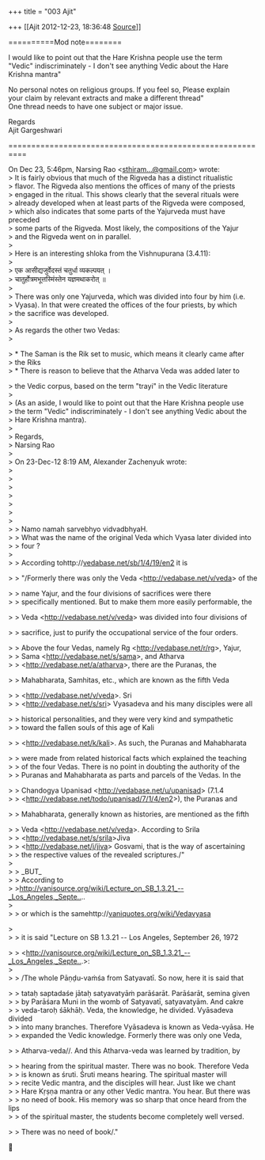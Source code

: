 +++
title = "003 Ajit"

+++
[[Ajit	2012-12-23, 18:36:48 [Source](https://groups.google.com/g/bvparishat/c/mA7O_f_MkiQ)]]



  
==========Mod note========  

  
I would like to point out that the Hare Krishna people use the term  
"Vedic" indiscriminately - I don't see anything Vedic about the Hare  
Krishna mantra"  
  

No personal notes on religious groups. If you feel so, Please explain  
your claim by relevant extracts and make a different thread"  
One thread needs to have one subject or major issue.  
  
Regards  
Ajit Gargeshwari  
  
==========================================================  

  
  
On Dec 23, 5:46pm, Narsing Rao \<[sthiram...@gmail.com]()\> wrote:  
\> It is fairly obvious that much of the Rigveda has a distinct ritualistic  
\> flavor. The Rigveda also mentions the offices of many of the priests  
\> engaged in the ritual. This shows clearly that the several rituals were  
\> already developed when at least parts of the Rigveda were composed,  
\> which also indicates that some parts of the Yajurveda must have preceded  
\> some parts of the Rigveda. Most likely, the compositions of the Yajur  
\> and the Rigveda went on in parallel.  
\>  
\> Here is an interesting shloka from the Vishnupurana (3.4.11):  
\>  
\> एक आसीद्यजुर्वेदस्तं चतुर्धा व्यकल्पयत् ।  
\> चातुर्होत्रमभूत्तस्मिंस्तेन यज्ञमथाकरोत् ॥  
\>  
\> There was only one Yajurveda, which was divided into four by him (i.e.  
\> Vyasa). In that were created the offices of the four priests, by which  
\> the sacrifice was developed.  
\>  
\> As regards the other two Vedas:  
\>  

\>  \* The Saman is the Rik set to music, which means it clearly came after  
\>   the Riks  
\>  \* There is reason to believe that the Atharva Veda was added later to  

\>   the Vedic corpus, based on the term "trayi" in the Vedic literature  
\>  
\> (As an aside, I would like to point out that the Hare Krishna people use  
\> the term "Vedic" indiscriminately - I don't see anything Vedic about the  
\> Hare Krishna mantra).  
\>  
\> Regards,  
\> Narsing Rao  
\>  
\> On 23-Dec-12 8:19 AM, Alexander Zachenyuk wrote:  
\>  
\>  
\>  
\>  
\>  
\>  
\>  
\> \> Namo namah sarvebhyo vidvadbhyaH.  
\> \> What was the name of the original Veda which Vyasa later divided into  
\> \> four ?  
\>  
\> \> According tohttp://[vedabase.net/sb/1/4/19/en2](http://vedabase.net/sb/1/4/19/en2)
   it is  

\> \> "/Formerly there was only the Veda \<<http://vedabase.net/v/veda>\> of the  

\> \> name Yajur, and the four divisions of sacrifices were there  
\> \> specifically mentioned. But to make them more easily performable, the  

\> \> Veda \<<http://vedabase.net/v/veda>\> was divided into four divisions of  

\> \> sacrifice, just to purify the occupational service of the four orders.  

\> \> Above the four Vedas, namely Rg \<<http://vedabase.net/r/rg>\>, Yajur,  
\> \> Sama \<<http://vedabase.net/s/sama>\>, and Atharva  
\> \> \<<http://vedabase.net/a/atharva>\>, there are the Puranas, the  

\> \> Mahabharata, Samhitas, etc., which are known as the fifth Veda  

\> \> \<<http://vedabase.net/v/veda>\>. Sri  
\> \> \<<http://vedabase.net/s/sri>\> Vyasadeva and his many disciples were all  

\> \> historical personalities, and they were very kind and sympathetic  
\> \> toward the fallen souls of this age of Kali  

\> \> \<<http://vedabase.net/k/kali>\>. As such, the Puranas and Mahabharata  

\> \> were made from related historical facts which explained the teaching  
\> \> of the four Vedas. There is no point in doubting the authority of the  
\> \> Puranas and Mahabharata as parts and parcels of the Vedas. In the  

\> \> Chandogya Upanisad \<<http://vedabase.net/u/upanisad>\> (7.1.4  
\> \> \<<http://vedabase.net/todo/upanisad/7/1/4/en2>\>), the Puranas and  

\> \> Mahabharata, generally known as histories, are mentioned as the fifth  

\> \> Veda \<<http://vedabase.net/v/veda>\>. According to Srila  
\> \> \<<http://vedabase.net/s/srila>\>Jiva  
\> \> \<<http://vedabase.net/j/jiva>\> Gosvami, that is the way of ascertaining  
\> \> the respective values of the revealed scriptures./"  
\>  
\> \> \_BUT\_  
\> \> According to  
\> \><http://vanisource.org/wiki/Lecture_on_SB_1.3.21_--_Los_Angeles,_Septe..>..  
\>  
\> \> or which is the samehttp://[vaniquotes.org/wiki/Vedavyasa](http://vaniquotes.org/wiki/Vedavyasa)  

\>  
\> \> it is said "Lecture on SB 1.3.21 -- Los Angeles, September 26, 1972  

\> \> \<<http://vanisource.org/wiki/Lecture_on_SB_1.3.21_--_Los_Angeles,_Septe..>.>:  
\>  
\> \> /The whole Pāṇḍu-vaṁśa from Satyavatī. So now, here it is said that  

\> \> tataḥ saptadaśe jātaḥ satyavatyāṁ parāśarāt. Parāśarāt, semina given  
\> \> by Parāśara Muni in the womb of Satyavatī, satyavatyām. And cakre  
\> \> veda-taroḥ śākhāḥ. Veda, the knowledge, he divided. Vyāsadeva divided  
\> \> into many branches. Therefore Vyāsadeva is known as Veda-vyāsa. He  
\> \> expanded the Vedic knowledge. Formerly there was only one Veda,  

\> \> Atharva-veda//. And this Atharva-veda was learned by tradition, by  

\> \> hearing from the spiritual master. There was no book. Therefore Veda  
\> \> is known as śruti. Śruti means hearing. The spiritual master will  
\> \> recite Vedic mantra, and the disciples will hear. Just like we chant  
\> \> Hare Kṛṣṇa mantra or any other Vedic mantra. You hear. But there was  
\> \> no need of book. His memory was so sharp that once heard from the lips  
\> \> of the spiritual master, the students become completely well versed.  

\> \> There was no need of book/."  



